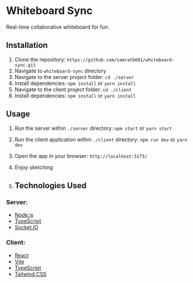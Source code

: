 # Whiteboard Sync

Real-time collaborative whiteboard for fun.

## Installation

1. Clone the repository: `https://github.com/samratb601/whiteboard-sync.git`
3. Navigate to `whiteboard-sync` directory
2. Navigate to the server project folder: `cd ./server`
3. Install dependencies: `npm install` or `yarn install`
4. Navigate to the client project folder: `cd ./client`
5. Install dependencies: `npm install` or `yarn install`

## Usage

1. Run the server within `./server` directory: `npm start` or `yarn start`
1. Run the client application within `./client` directory: `npm run dev` or `yarn dev`
3. Open the app in your browser: `http://localhost:5173/`
4. Enjoy sketching

5. ## Technologies Used

### Server:

- [Node.js](https://nodejs.org/)
- [TypeScript](https://www.typescriptlang.org/)
- [Socket.IO](https://socket.io/)

### Client:

- [React](https://reactjs.org/)
- [Vite](https://vitejs.dev/)
- [TypeScript](https://www.typescriptlang.org/)
- [Tailwind CSS](https://tailwindcss.com/)


